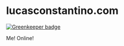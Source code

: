 lucasconstantino.com
====================

[![Greenkeeper badge](https://badges.greenkeeper.io/lucasconstantino/lucasconstantino.com.svg)](https://greenkeeper.io/)

Me! Online!

